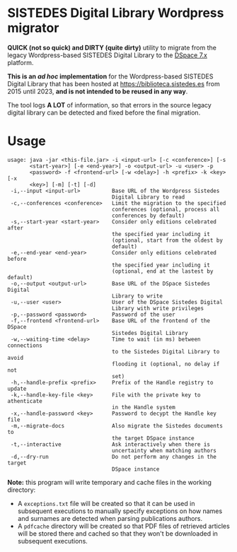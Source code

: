 # SISTEDES Digital Library Wordpress migrator

**QUICK (not so quick) and DIRTY (quite dirty)** utility to migrate from the legacy Wordpress-based SISTEDES Digital Library to the [DSpace 7.x](https://dspace.lyrasis.org/) platform.

**This is an _ad hoc_ implementation** for the Wordpress-based SISTEDES Digital Library that has been hosted at https://biblioteca.sistedes.es from 2015 until 2023, **and is not intended to be reused in any way**.

The tool logs **A LOT** of information, so that errors in the source legacy digital library can be detected and fixed before the final migration.

# Usage

```
usage: java -jar <this-file.jar> -i <input-url> [-c <conference>] [-s
       <start-year>] [-e <end-year>] -o <output-url> -u <user> -p
       <password> -f <frontend-url> [-w <delay>] -h <prefix> -k <key> [-x
       <key>] [-m] [-t] [-d]
 -i,--input <input-url>          Base URL of the Wordpress Sistedes
                                 Digital Library to read
 -c,--conferences <conference>   Limit the migration to the specified
                                 conferences (optional, process all
                                 conferences by default)
 -s,--start-year <start-year>    Consider only editions celebrated after
                                 the specified year including it
                                 (optional, start from the oldest by
                                 default)
 -e,--end-year <end-year>        Consider only editions celebrated before
                                 the specified year including it
                                 (optional, end at the lastest by default)
 -o,--output <output-url>        Base URL of the DSpace Sistedes Digital
                                 Library to write
 -u,--user <user>                User of the DSpace Sistedes Digital
                                 Library with write privileges
 -p,--password <password>        Password of the user
 -f,--frontend <frontend-url>    Base URL of the frontend of the DSpace
                                 Sistedes Digital Library
 -w,--waiting-time <delay>       Time to wait (in ms) between connections
                                 to the Sistedes Digital Library to avoid
                                 flooding it (optional, no delay if not
                                 set)
 -h,--handle-prefix <prefix>     Prefix of the Handle registry to update
 -k,--handle-key-file <key>      File with the private key to athenticate
                                 in the Handle system
 -x,--handle-password <key>      Password to decypt the Handle key file
 -m,--migrate-docs               Also migrate the Sistedes documents to
                                 the target DSpace instance
 -t,--interactive                Ask interactively when there is
                                 uncertainty when matching authors
 -d,--dry-run                    Do not perform any changes in the target
                                 DSpace instance
```

**Note:** this program will write temporary and cache files in the working directory:

* A `exceptions.txt` file will be created so that it can be used in subsequent executions to manually specify exceptions on how names and surnames are detected when parsing publications authors.
* A `pdfcache` directory will be created so that PDF files of retrieved articles will be stored there and cached so that they won't be downloaded in subsequent executions.
